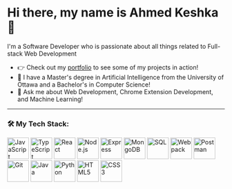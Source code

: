 # Hi there, my name is Ahmed Keshka 👋

I'm a Software Developer who is passionate about all things related to Full-stack Web Development

- 👉 Check out my [portfolio](https://ak292.github.io) to see some of my projects in action!
- 🌱 I have a Master's degree in Artificial Intelligence from the University of Ottawa and a Bachelor's in Computer Science!
- 💬 Ask me about Web Development, Chrome Extension Development, and Machine Learning!

---

### 🛠 My Tech Stack:

<p>
  <img src="https://cdn.jsdelivr.net/gh/devicons/devicon/icons/javascript/javascript-original.svg" alt="JavaScript" width="50px"/>
  <img src="https://cdn.jsdelivr.net/gh/devicons/devicon/icons/typescript/typescript-original.svg" alt="TypeScript" width="50px"/>
  <img src="https://cdn.jsdelivr.net/gh/devicons/devicon/icons/react/react-original.svg" alt="React" width="50px"/>
  <img src="https://cdn.jsdelivr.net/gh/devicons/devicon/icons/nodejs/nodejs-original.svg" alt="Node.js" width="50px"/>
  <img src="https://cdn.jsdelivr.net/gh/devicons/devicon/icons/express/express-original.svg" alt="Express" width="50px"/>
  <img src="https://cdn.jsdelivr.net/gh/devicons/devicon/icons/mongodb/mongodb-original.svg" alt="MongoDB" width="50px"/>
  <img src="https://cdn.jsdelivr.net/gh/devicons/devicon/icons/mysql/mysql-original.svg" alt="SQL" width="50px"/>
  <img src="https://cdn.jsdelivr.net/gh/devicons/devicon/icons/webpack/webpack-original.svg" alt="Webpack" width="50px"/>
  <img src="https://www.vectorlogo.zone/logos/getpostman/getpostman-icon.svg" alt="Postman" width="50px"/>
  <img src="https://cdn.jsdelivr.net/gh/devicons/devicon/icons/git/git-original.svg" alt="Git" width="50px"/>
  <img src="https://cdn.jsdelivr.net/gh/devicons/devicon/icons/java/java-original.svg" alt="Java" width="50px"/>
  <img src="https://cdn.jsdelivr.net/gh/devicons/devicon/icons/python/python-original.svg" alt="Python" width="50px"/>
  <img src="https://cdn.jsdelivr.net/gh/devicons/devicon/icons/html5/html5-original.svg" alt="HTML5" width="50px"/>
  <img src="https://cdn.jsdelivr.net/gh/devicons/devicon/icons/css3/css3-original.svg" alt="CSS3" width="50px"/>
</p>
